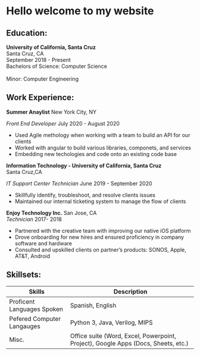 
# Hello welcome to my website 


## Education:

**University of California,  Santa Cruz**		
Santa Cruz, CA	<br/>
September 2018 - Present <br/>
Bachelors of Science: Computer Science	<br/>				                   
Minor: Computer Engineering <br/>

## Work Experience:

**Summer Anaylist** New York City, NY
                   
*Front End Developer*                                     July 2020 - August 2020 <br />
- Used Agile methology when working with a team to build an API for our clients
- Worked with angular to build various libraries, componets, and services
- Embedding new techologies and code onto an existing code base

**Information Technology - University of California, Santa Cruz**           
Santa Cruz,CA

*IT Support Center Technician*     				                     June 2019 - September 2020    
 - Skillfully identify, troubleshoot, and resolve clients issues
 - Maintained our internal ticketing system to manage the flow of clients    


**Enjoy Technology Inc.**                                 San Jose, CA	                                 
*Technician*								                                      2017- 2018

 - Partnered with the creative team with improving our native iOS platform
 - Drove onboarding for new hires and ensured proficiency in company software and hardware
 - Consulted and upskilled clients on partner’s products: SONOS, Apple, AT&T, Android


## Skillsets:

|Skills | Description |
| --- | --- |
| Proficent Languages Spoken | Spanish, English |
| Pefered Computer Langauges | Python 3, Java, Verilog, MIPS  |
| Misc. | Office suite (Word, Excel, Powerpoint, Project), Google Apps (Docs, Sheets, etc.) |

